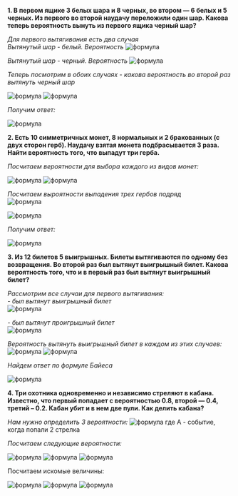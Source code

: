 **1. В первом ящике 3 белых шара и 8 черных, во втором — 6 белых и 5
черных. Из первого во второй наудачу переложили один шар. Какова
теперь вероятность вынуть из первого ящика черный шар?**   
  
_Для первого вытягивания есть два случая_  
_Вытянутый шар - белый. Вероятность_
![формула](https://latex.codecogs.com/svg.image?&space;P(H_{w})=\frac{3}{11})  
  

_Вытянутый шар - черный. Вероятность_
![формула](https://latex.codecogs.com/svg.image?&space;P(H_{b})=\frac{8}{11})  
   
 
_Теперь посмотрим в обоих случаях - какова вероятность во второй раз вытянуть черный шар_  

![формула](https://latex.codecogs.com/svg.image?&space;P(A_{b}|H_{w})=\frac{7}{10}\ast&space;\frac{8}{11}=0,5(09))  
![формула](https://latex.codecogs.com/svg.image?&space;P(A_{b}|H_{w})=\frac{8}{10}\ast&space;\frac{3}{11}=0,2(18))  
  
  
_Получим ответ:_  

![формула](https://latex.codecogs.com/svg.image?&space;P(A_{b})=P(A_{b}|H_{w})+P(A_{b}|H_{b})=0,(72))
 
**2. Есть 10 симметричных монет, 8 нормальных и 2 бракованных (с двух
сторон герб). Наудачу взятая монета подбрасывается 3 раза. Найти
вероятность того, что выпадут три герба.**  

_Посчитаем вероятности для выбора каждого из видов монет:_  

![формула](https://latex.codecogs.com/svg.image?&space;P(H_{norm})=\frac{8}{10})  
![формула](https://latex.codecogs.com/svg.image?&space;P(H_{fake})=\frac{2}{10})  
  
_Посчитаем выроятности выпадения трех гербов подряд_  
![формула](https://latex.codecogs.com/svg.image?&space;P(A_{3gerb}|H_{norm})=\frac{1}{2}\ast&space;\frac{1}{2}\ast&space;\frac{1}{2}\ast&space;\frac{8}{10}\ast&space=0,1)  

![формула](https://latex.codecogs.com/svg.image?&space;P(A_{3gerb}|H_{fake})=1\ast&space;1\ast&space;1\ast&space;\frac{2}{10}\ast&space=0,2)  
  
_Получим ответ:_  

![формула](https://latex.codecogs.com/svg.image?&space;P(A_{3gerb})=P(A_{3gerb}|H_{normal})+P(A_{3gerb}|H_{fake})=0,3)



**3. Из 12 билетов 5 выигрышных. Билеты вытягиваются по одному без
возвращения. Во второй раз был вытянут выигрышный билет. Какова
вероятность того, что и в первый раз был вытянут выигрышный билет?**
  
_Рассмотрим все случаи для первого вытягивания:_  
_- был вытянут выигрышный билет_  
![формула](https://latex.codecogs.com/svg.image?\inline&space;P(H_{1})=\frac{5}{12})

_- был вытянут проигрышный билет_  
![формула](https://latex.codecogs.com/svg.image?\inline&space;P(H_{2})=\frac{7}{12})  
  
  
_Вероятность вытянуть выигрышный билет в каждом из этих случаев:_  
![формула](https://latex.codecogs.com/svg.image?\inline&space;P(A|H_{1})=\frac{5}{12}\ast&space;\frac{4}{11}=\frac{20}{132})
![формула](https://latex.codecogs.com/svg.image?\inline&space;P(A|H_{2})=\frac{7}{12}\ast&space;\frac{4}{11}=\frac{28}{132})  
  
  
_Найдем ответ по формуле Байеса_

![формула](https://latex.codecogs.com/svg.image?\inline&space;P(H_{1}|A)=\frac{P(A|H_{1})\ast&space;P(H_{1})}{P(A|H_{1})\ast&space;P(H_{1})+P(A|H_{2})\ast&space;P(H_{2})}\ast&space;=\frac{\frac{5}{12}\ast&space;\frac{20}{132}}{\frac{5}{12}\ast&space;\frac{20}{132}+\frac{4}{12}\ast&space;\frac{28}{132}}=\frac{0,06(31)}{0,6(31)+0,(07)}=0,471698113)


**4. Три охотника одновременно и независимо стреляют в кабана. Известно,
что первый попадает с вероятностью 0.8, второй — 0.4, третий – 0.2. Кабан
убит и в нем две пули. Как делить кабана?** 

_Нам нужно определить 3 вероятности:_
![формула](https://latex.codecogs.com/svg.image?&space;P(H_{1stShooter}|A);P(H_{2ndShooter}|A);P(H_{3dShooter}|A))  
где A - событие, когда попали 2 стрелка  
  
_Посчитаем следующие вероятности:_

![формула](https://latex.codecogs.com/svg.image?&space;P(A|H_{1stShooter})=P(Shooter_{1})\ast&space;P(Shooter_{2})\ast&space;P(\bar{Shooter_{3}})\ast&space;+P(Shooter_{1})\ast&space;P(\bar{Shooter_{2}})\ast&space;P(Shooter_{3})\ast&space;=0,8\ast&space;0,4\ast&space;0,8+0,8\ast&space;0,6\ast&space;0,2=0,352)  
![формула](https://latex.codecogs.com/svg.image?&space;P(A|H_{2ndShooter})=P(\bar{Shooter_{1}})\ast&space;P(Shooter_{2})\ast&space;P(Shooter_{3})\ast&space;+P(Shooter_{1})\ast&space;P(Shooter_{2})\ast&space;P(\bar{Shooter_{3}})\ast&space;=0,2\ast&space;0,4\ast&space;0,2+0,8\ast&space;0,4\ast&space;0,8=0,272)  
![формула](https://latex.codecogs.com/svg.image?&space;P(A|H_{3dShooter})=P(\bar{Shooter_{1}})\ast&space;P(Shooter_{2})\ast&space;P(Shooter_{3})\ast&space;+P(Shooter_{1})\ast&space;P(\bar{Shooter_{2}})\ast&space;P(Shooter_{3})\ast&space;=0,2\ast&space;0,4\ast&space;0,2+0,8\ast&space;0,6\ast&space;0,2=0,112)
  
Посчитаем искомые величины:

![формула](https://latex.codecogs.com/svg.image?&space;P(H_{1stShooter}|A)=\frac{0,353\ast&space;0,8}{0,353\ast&space;0,8+0,272\ast&space;0,4+0,112\ast&space;0,2}=0,6827853)
![формула](https://latex.codecogs.com/svg.image?&space;P(H_{2ndShooter}|A)=\frac{0,272\ast&space;0,4}{0,353\ast&space;0,8+0,272\ast&space;0,4+0,112\ast&space;0,2}=0,263056093)
![формула](https://latex.codecogs.com/svg.image?&space;P(H_{3dShooter}|A)=\frac{0,112\ast&space;0,2}{0,353\ast&space;0,8+0,272\ast&space;0,4+0,112\ast&space;0,2}=0,0541586074)

